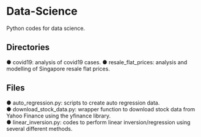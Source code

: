 # Data-Science
Python codes for data science.

Directories
-----------
● covid19: analysis of covid19 cases.
● resale_flat_prices: analysis and modelling of Singapore resale flat prices.

Files
-----
● auto_regression.py: scripts to create auto regression data.  
● download_stock_data.py: wrapper function to download stock data from Yahoo Finance using the yfinance library.  
● linear_inversion.py: codes to perform linear inversion/regression using several different methods.  
